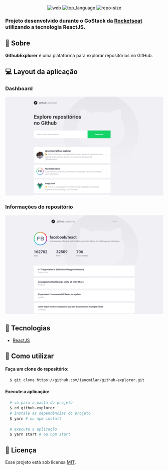 <div align="center">

![web] ![top_language] ![repo-size]

</div>

### Projeto desenvolvido durante o GoStack da [Rocketseat] utilizando a tecnologia **ReactJS**.


## :bookmark: Sobre

**GithubExplorer** é uma plataforma para explorar repositórios no GitHub.

## :computer: Layout da aplicação

### Dashboard

![Dashboard](.github/github-explorer-dashboard.png)

### Informações do repositório

![Repository](.github/github-explorer-repository.png)

## :rocket: Tecnologias

- [ReactJS](https://reactjs.org)

## :wrench: Como utilizar

#### Faça um clone do repositório:

```sh
  $ git clone https://github.com/iancmilan/github-explorer.git
```
#### Execute a aplicação:

```sh
  # vá para a pasta do projeto
  $ cd github-explorer
  # instale as dependências do projeto
  $ yarn # ou npm install

  # execute a aplicação
  $ yarn start # ou npm start
```
## :memo: Licença

Esse projeto está sob licensa [MIT](LICENSE).

<!-- Links -->
[Rocketseat]: https://rocketseat.com.br/

<!-- Bagdes -->
[web]: https://img.shields.io/badge/web-React-63DAFA?style=flat-square
[top_language]: https://img.shields.io/github/languages/top/iancmilan/github-explorer?style=flat-square
[repo-size]: https://img.shields.io/github/repo-size/iancmilan/github-explorer?style=flat-square
